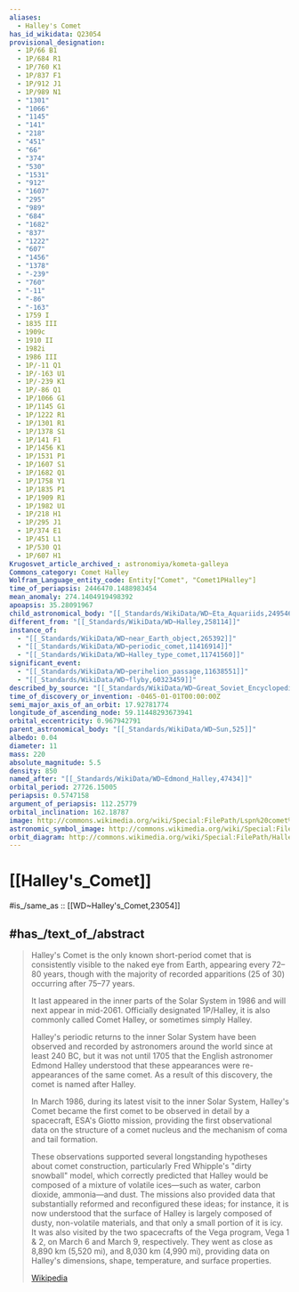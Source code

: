 ```yaml
---
aliases:
  - Halley's Comet
has_id_wikidata: Q23054
provisional_designation:
  - 1P/66 B1
  - 1P/684 R1
  - 1P/760 K1
  - 1P/837 F1
  - 1P/912 J1
  - 1P/989 N1
  - "1301"
  - "1066"
  - "1145"
  - "141"
  - "218"
  - "451"
  - "66"
  - "374"
  - "530"
  - "1531"
  - "912"
  - "1607"
  - "295"
  - "989"
  - "684"
  - "1682"
  - "837"
  - "1222"
  - "607"
  - "1456"
  - "1378"
  - "-239"
  - "760"
  - "-11"
  - "-86"
  - "-163"
  - 1759 I
  - 1835 III
  - 1909c
  - 1910 II
  - 1982i
  - 1986 III
  - 1P/-11 Q1
  - 1P/-163 U1
  - 1P/-239 K1
  - 1P/-86 Q1
  - 1P/1066 G1
  - 1P/1145 G1
  - 1P/1222 R1
  - 1P/1301 R1
  - 1P/1378 S1
  - 1P/141 F1
  - 1P/1456 K1
  - 1P/1531 P1
  - 1P/1607 S1
  - 1P/1682 Q1
  - 1P/1758 Y1
  - 1P/1835 P1
  - 1P/1909 R1
  - 1P/1982 U1
  - 1P/218 H1
  - 1P/295 J1
  - 1P/374 E1
  - 1P/451 L1
  - 1P/530 Q1
  - 1P/607 H1
Krugosvet_article_archived_: astronomiya/kometa-galleya
Commons_category: Comet Halley
Wolfram_Language_entity_code: Entity["Comet", "Comet1PHalley"]
time_of_periapsis: 2446470.1488983454
mean_anomaly: 274.1404919498392
apoapsis: 35.28091967
child_astronomical_body: "[[_Standards/WikiData/WD~Eta_Aquariids,249546]]"
different_from: "[[_Standards/WikiData/WD~Halley,258114]]"
instance_of:
  - "[[_Standards/WikiData/WD~near_Earth_object,265392]]"
  - "[[_Standards/WikiData/WD~periodic_comet,11416914]]"
  - "[[_Standards/WikiData/WD~Halley_type_comet,11741560]]"
significant_event:
  - "[[_Standards/WikiData/WD~perihelion_passage,11638551]]"
  - "[[_Standards/WikiData/WD~flyby,60323459]]"
described_by_source: "[[_Standards/WikiData/WD~Great_Soviet_Encyclopedia_(1926_1947),20078554]]"
time_of_discovery_or_invention: -0465-01-01T00:00:00Z
semi_major_axis_of_an_orbit: 17.92781774
longitude_of_ascending_node: 59.11448293673941
orbital_eccentricity: 0.967942791
parent_astronomical_body: "[[_Standards/WikiData/WD~Sun,525]]"
albedo: 0.04
diameter: 11
mass: 220
absolute_magnitude: 5.5
density: 850
named_after: "[[_Standards/WikiData/WD~Edmond_Halley,47434]]"
orbital_period: 27726.15005
periapsis: 0.5747158
argument_of_periapsis: 112.25779
orbital_inclination: 162.18787
image: http://commons.wikimedia.org/wiki/Special:FilePath/Lspn%20comet%20halley.jpg
astronomic_symbol_image: http://commons.wikimedia.org/wiki/Special:FilePath/Comet%20Halley%20symbol%20%28fixed%20width%29.svg
orbit_diagram: http://commons.wikimedia.org/wiki/Special:FilePath/Halley%27s%20Comet%20animation.gif
---
```


# [[Halley's_Comet]] 

#is_/same_as :: [[WD~Halley's_Comet,23054]] 

## #has_/text_of_/abstract 

> Halley's Comet is the only known short-period comet 
> that is consistently visible to the naked eye from Earth, appearing every 72–80 years, 
> though with the majority of recorded apparitions (25 of 30) occurring after 75–77 years. 
> 
> It last appeared in the inner parts of the Solar System in 1986 and will next appear in mid-2061. 
> Officially designated 1P/Halley, it is also commonly called Comet Halley, or sometimes simply Halley. 
>
> Halley's periodic returns to the inner Solar System have been observed 
> and recorded by astronomers around the world since at least 240 BC, 
> but it was not until 1705 that the English astronomer Edmond Halley understood 
> that these appearances were re-appearances of the same comet. 
> As a result of this discovery, the comet is named after Halley.
>
> In March 1986, during its latest visit to the inner Solar System, 
> Halley's Comet became the first comet to be observed in detail by a spacecraft, 
> ESA's Giotto mission, providing the first observational data on the structure of a comet nucleus 
> and the mechanism of coma and tail formation. 
> 
> These observations supported several longstanding hypotheses about comet construction, particularly Fred Whipple's "dirty snowball" model, which correctly predicted that Halley would be composed of a mixture of volatile ices—such as water, carbon dioxide, ammonia—and dust. The missions also provided data that substantially reformed and reconfigured these ideas; for instance, it is now understood that the surface of Halley is largely composed of dusty, non-volatile materials, and that only a small portion of it is icy. It was also visited by the two spacecrafts of the Vega program, Vega 1 & 2, on March 6 and March 9, respectively. They went as close as 8,890 km (5,520 mi), and 8,030 km (4,990 mi), providing data on Halley's dimensions, shape, temperature, and surface properties.
>
> [Wikipedia](https://en.wikipedia.org/wiki/Halley's%20Comet) 

